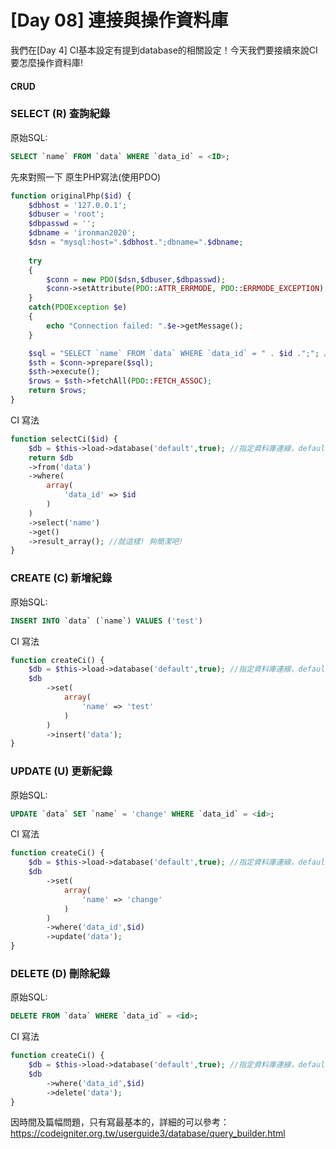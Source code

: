 # [Day 08] 連接與操作資料庫
我們在[Day 4] CI基本設定有提到database的相關設定！今天我們要接續來說CI要怎麼操作資料庫!

#### CRUD
### SELECT (R) 查詢紀錄
原始SQL:
```sql
SELECT `name` FROM `data` WHERE `data_id` = <ID>;
```
先來對照一下
原生PHP寫法(使用PDO)
```php
function originalPhp($id) {
    $dbhost = '127.0.0.1';
    $dbuser = 'root';
    $dbpasswd = '';
    $dbname = 'ironman2020';
    $dsn = "mysql:host=".$dbhost.";dbname=".$dbname;
    
    try
    {
        $conn = new PDO($dsn,$dbuser,$dbpasswd);
        $conn->setAttribute(PDO::ATTR_ERRMODE, PDO::ERRMODE_EXCEPTION);
    }
    catch(PDOException $e)
    {
        echo "Connection failed: ".$e->getMessage();
    }

    $sql = "SELECT `name` FROM `data` WHERE `data_id` = " . $id .";"; //$id 是data id
    $sth = $conn->prepare($sql);
    $sth->execute();
    $rows = $sth->fetchAll(PDO::FETCH_ASSOC);
    return $rows;
}
```
CI 寫法
```php
function selectCi($id) {
    $db = $this->load->database('default',true); //指定資料庫連線，default要對應到/config/database.php中$db的key
    return $db
    ->from('data')
    ->where(
        array(
            'data_id' => $id
        )
    )
    ->select('name')
    ->get()
    ->result_array(); //就這樣! 夠簡潔吧!
}
```
### CREATE (C) 新增紀錄
原始SQL:
```sql
INSERT INTO `data` (`name`) VALUES ('test')
```
CI 寫法
```php
function createCi() {
    $db = $this->load->database('default',true); //指定資料庫連線，default要對應到/config/database.php中$db的key
    $db
        ->set(
            array(
                'name' => 'test'
            )
        )
        ->insert('data');
}
```
### UPDATE (U) 更新紀錄
原始SQL:
```sql
UPDATE `data` SET `name` = 'change' WHERE `data_id` = <id>;

```
CI 寫法
```php
function createCi() {
    $db = $this->load->database('default',true); //指定資料庫連線，default要對應到/config/database.php中$db的key
    $db
        ->set(
            array(
                'name' => 'change'
            )
        )
        ->where('data_id',$id)
        ->update('data');
}
```
### DELETE (D) 刪除紀錄
原始SQL:
```sql
DELETE FROM `data` WHERE `data_id` = <id>;
```
CI 寫法
```php
function createCi() {
    $db = $this->load->database('default',true); //指定資料庫連線，default要對應到/config/database.php中$db的key
    $db
        ->where('data_id',$id)
        ->delete('data');
}
```

因時間及篇幅問題，只有寫最基本的，詳細的可以參考：https://codeigniter.org.tw/userguide3/database/query_builder.html
